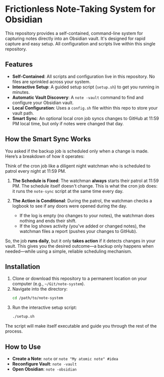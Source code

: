 # Frictionless Note-Taking System for Obsidian

This repository provides a self-contained, command-line system for capturing notes directly into an Obsidian vault. It's designed for rapid capture and easy setup. All configuration and scripts live within this single repository.

## Features

- **Self-Contained**: All scripts and configuration live in this repository. No files are sprinkled across your system.
- **Interactive Setup**: A guided setup script (`setup.sh`) to get you running in minutes.
- **Automatic Vault Discovery**: A `note -vault` command to find and configure your Obsidian vault.
- **Local Configuration**: Uses a `config.sh` file within this repo to store your vault path.
- **Smart Sync**: An optional local cron job syncs changes to GitHub at 11:59 PM local time, but only if notes were changed that day.

## How the Smart Sync Works

You asked if the backup job is scheduled only when a change is made. Here’s a breakdown of how it operates:

Think of the cron job like a diligent night watchman who is scheduled to patrol every night at 11:59 PM.

1.  **The Schedule is Fixed**: The watchman **always** starts their patrol at 11:59 PM. The schedule itself doesn't change. This is what the cron job does: it runs the `note-sync` script at the same time every day.

2.  **The Action is Conditional**: During the patrol, the watchman checks a logbook to see if any doors were opened during the day.
    -   If the log is empty (no changes to your notes), the watchman does nothing and ends their shift.
    -   If the log shows activity (you've added or changed notes), the watchman files a report (pushes your changes to GitHub).

So, the job **runs daily**, but it only **takes action** if it detects changes in your vault. This gives you the desired outcome—a backup only happens when needed—while using a simple, reliable scheduling mechanism.

## Installation

1.  Clone or download this repository to a permanent location on your computer (e.g., `~/Git/note-system`).
2.  Navigate into the directory:
    ```sh
    cd /path/to/note-system
    ```
3.  Run the interactive setup script:
    ```sh
    ./setup.sh
    ```
The script will make itself executable and guide you through the rest of the process.

## How to Use

-   **Create a Note**: `note` or `note "My atomic note" #idea`
-   **Reconfigure Vault**: `note -vault`
-   **Open Obsidian**: `note -obsidian`

